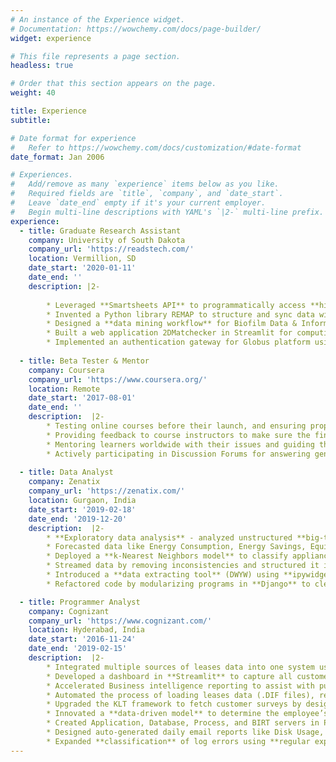 ```yaml
---
# An instance of the Experience widget.
# Documentation: https://wowchemy.com/docs/page-builder/
widget: experience

# This file represents a page section.
headless: true

# Order that this section appears on the page.
weight: 40

title: Experience
subtitle:

# Date format for experience
#   Refer to https://wowchemy.com/docs/customization/#date-format
date_format: Jan 2006

# Experiences.
#   Add/remove as many `experience` items below as you like.
#   Required fields are `title`, `company`, and `date_start`.
#   Leave `date_end` empty if it's your current employer.
#   Begin multi-line descriptions with YAML's `|2-` multi-line prefix.
experience:
  - title: Graduate Research Assistant
    company: University of South Dakota
    company_url: 'https://readstech.com/'
    location: Vermillion, SD
    date_start: '2020-01-11'
    date_end: ''
    description: |2-
        
        * Leveraged **Smartsheets API** to programmatically access **hierarchical data** and transformed it into a **user-interactive dashboard** for biomedical researchers.
        * Invented a Python library REMAP to structure and sync data with **Elasticsearch**.
        * Designed a **data mining workflow** for Biofilm Data & Information Discovery System.
        * Built a web application 2DMatchecker in Streamlit for computing the characteristics of 2D materials using **Logistic Regression** and **k-Means clustering**.
        * Implemented an authentication gateway for Globus platform using **Python SDK**.
        
  - title: Beta Tester & Mentor 
    company: Coursera
    company_url: 'https://www.coursera.org/'
    location: Remote
    date_start: '2017-08-01'
    date_end: ''
    description:  |2-        
        * Testing online courses before their launch, and ensuring proper content including videos, audio, quizzes, and assignments.
        * Providing feedback to course instructors to make sure the finished course is of high quality and free from errors. Tested 15+ courses and provided useful feedback.
        * Mentoring learners worldwide with their issues and guiding them with career track.
        * Actively participating in Discussion Forums for answering general queries and exploring new ideas.
       
  - title: Data Analyst
    company: Zenatix
    company_url: 'https://zenatix.com/'
    location: Gurgaon, India
    date_start: '2019-02-18'
    date_end: '2019-12-20'
    description:  |2-
        * **Exploratory data analysis** - analyzed unstructured **big-time-series** by data normalization, identified use cases and benchmarked data by **statistical testing**, and detected anomalies by **information visualizations** for scalability across customers.
        * Forecasted data like Energy Consumption, Energy Savings, Equipment Failures, Controller Health with over 95% accuracy using **Fourier Transforms** and **ARIMA**.
        * Deployed a **k-Nearest Neighbors model** to classify appliances and scheduled time-based and temperature-based controls on them for reducing costs up to 30%.
        * Streamed data by removing inconsistencies and structured it into metrics.
        * Introduced a **data extracting tool** (DWYW) using **ipywidgets** for account managers.
        * Refactored code by modularizing programs in **Django** to clean and improve its internal structure and speed up development time in the long run.

  - title: Programmer Analyst
    company: Cognizant
    company_url: 'https://www.cognizant.com/'
    location: Hyderabad, India
    date_start: '2016-11-24'
    date_end: '2019-02-15'
    description:  |2-
        * Integrated multiple sources of leases data into one system using **Pandas** and **SQL**.
        * Developed a dashboard in **Streamlit** to capture all customer’s change requests.
        * Accelerated Business intelligence reporting to assist with purchase-versus-leasing decisions by utilizing **IBM TRIRIGA SaaS**, **Python SciPy stack**, and **Tableau**.
        * Automated the process of loading leases data (.DIF files), reducing the time by 70%.
        * Upgraded the KLT framework to fetch customer surveys by designing **REST APIs**, and mapped feedback into the application by incorporating the **Agile** approach.
        * Innovated a **data-driven model** to determine the employee’s incentive from tickets.
        * Created Application, Database, Process, and BIRT servers in PROD and UAT environments for new clients using **AMIs**, **CloudFormation**, and **Puppet**.
        * Designed auto-generated daily email reports like Disk Usage, Server States, and CPU monitoring with detailed analytics for management using **Seaborn** and **Dynatrace**.
        * Expanded **classification** of log errors using **regular expressions** and defined user usage statistics across multiple servers, to speed up hotfixes and patching by 80%.
---
```

